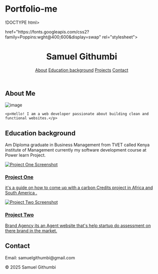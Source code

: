 # Portfolio-me
!DOCTYPE html>
<html lang="en">
<head>
  href="https://fonts.googleapis.com/css2?family=Poppins:wght@400;600&display=swap" rel="stylesheet">
  <meta charset="UTF-8">
  <meta name="viewport" content="width=device-width, initial-scale=1.0">
  <title>My Portfolio</title>
  <link rel="stylesheet" href="style.css">
</head>
<body>
  <header>
    <h1>Samuel Githumbi</h1>
    <nav>
      <a href="#about">About</a>
      <a href=<"#education background" >Education background</a>
      <a href="#projects">Projects</a>
      <a href="#contact">Contact</a>
    </nav>
  </header>

  <section id="about">
    <h2>About Me</h2>
    <img src="images-20230625_205804_607.jpg" alt="image" class="profile-pic">

    <p>Hello! I am a web developer passionate about building clean and functional websites.</p>
  </section>

  <section id="education background">
    <h2>Education background </h2>
      <p>Am Diploma graduate in Business Management 
      from TVET called Kenya institute of Management 
     currently my software development course at Power learn Project.</p>
    </div>
  </section>
  
  
  <!-- Project One -->
  <a href="https://xvohvgvv.manus.space/project-one" target="_blank" class="project-https://xvohvgvv.manus.space">
    <div class="project" style="animation-delay: 0.2s;">
      <img src="screenshot_20250715-182922-3.png" alt="Project One Screenshot">
      <h3>Project One</h3>
      <p> it's a guide on how to come up with a carbon Credits project in Africa and South America .</p>
    </div>
  </a>

  <!-- Project Two -->
  <a href="https://cpuyhoab.manus.space/project-two" target="_blank" class="project-https://cpuyhoab.manus.space">
    <div class="project" style="animation-delay: 0.4s;">
      <img src="screenshot_20250730-151458-2.png" alt="Project Two Screenshot">
      <h3>Project Two</h3>
      <p>Brand Agency its an Agent website that's help startup do assessment on there brand in the market.</p>
    </div>
  </a>
</section>


  <section id="contact">
    <h2>Contact</h2>
    <p>Email: <samuelgithumbi@gmail.com</a>samuelgithumbi@gmail.com
    <p>&copy; 2025 Samuel Githumbi</p>
  </footer>
</body>
  </html>
  
